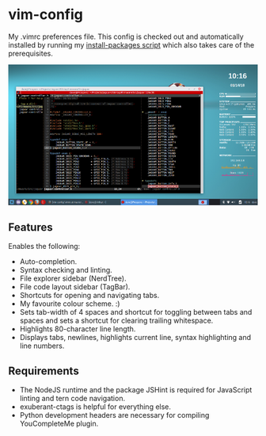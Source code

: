 # vim-config

My .vimrc preferences file. This config is checked out and automatically installed by running my [install-packages script](https://github.com/dgrubb/install-package) which also takes care of the prerequisites.


![VIM Screenshot](./vim-screenshot.png)

## Features

Enables the following:

* Auto-completion.
* Syntax checking and linting.
* File explorer sidebar (NerdTree).
* File code layout sidebar (TagBar).
* Shortcuts for opening and navigating tabs.
* My favourite colour scheme. :)
* Sets tab-width of 4 spaces and shortcut for toggling between tabs and spaces and sets a shortcut for clearing trailing whitespace.
* Highlights 80-character line length.
* Displays tabs, newlines, highlights current line, syntax highlighting and line numbers.

## Requirements

* The NodeJS runtime and the package JSHint is required for JavaScript linting and tern code navigation.
* exuberant-ctags is helpful for everything else.
* Python development headers are necessary for compiling YouCompleteMe plugin. 
